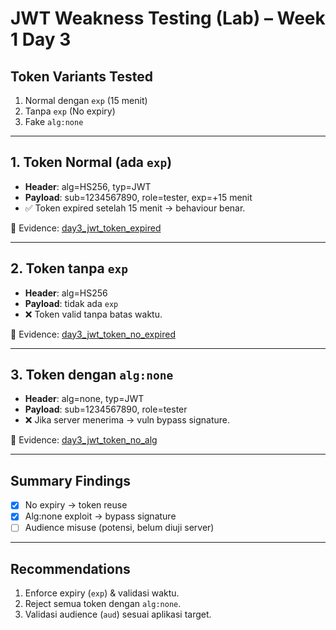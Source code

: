 # JWT Weakness Testing (Lab) – Week 1 Day 3

## Token Variants Tested
1. Normal dengan `exp` (15 menit)
2. Tanpa `exp` (No expiry)
3. Fake `alg:none`

---

## 1. Token Normal (ada `exp`)
- **Header**: alg=HS256, typ=JWT  
- **Payload**: sub=1234567890, role=tester, exp=+15 menit  
- ✅ Token expired setelah 15 menit → behaviour benar.  

📸 Evidence: [day3_jwt_token_expired](../screenshots/day3_jwt_token_expired)

---

## 2. Token tanpa `exp`
- **Header**: alg=HS256  
- **Payload**: tidak ada `exp`  
- ❌ Token valid tanpa batas waktu.  

📸 Evidence: [day3_jwt_token_no_expired](../screenshots/day3_jwt_token_no_expired)

---

## 3. Token dengan `alg:none`
- **Header**: alg=none, typ=JWT  
- **Payload**: sub=1234567890, role=tester  
- ❌ Jika server menerima → vuln bypass signature.  

📸 Evidence: [day3_jwt_token_no_alg](../screenshots/day3_jwt_token_no_alg)

---

## Summary Findings
- [x] No expiry → token reuse
- [x] Alg:none exploit → bypass signature
- [ ] Audience misuse (potensi, belum diuji server)

---

## Recommendations
1. Enforce expiry (`exp`) & validasi waktu.  
2. Reject semua token dengan `alg:none`.  
3. Validasi audience (`aud`) sesuai aplikasi target.
